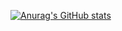[![Anurag's GitHub stats](https://github-readme-stats.vercel.app/api?username=the-Aether&theme=tokyonight&show_icons=true)](https://github.com/anuraghazra/github-readme-stats)

